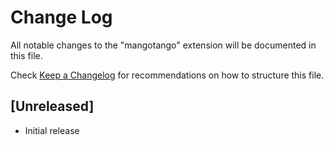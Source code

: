 # Change Log

All notable changes to the "mangotango" extension will be documented in this file.

Check [Keep a Changelog](http://keepachangelog.com/) for recommendations on how to structure this file.

## [Unreleased]

- Initial release
